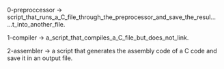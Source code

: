 0-preproccessor -> script_that_runs_a_C_file_through_the_preprocessor_and_save_the_resul…
…t_into_another_file.

1-compiler -> a_script_that_compiles_a_C_file_but_does_not_link.

2-assembler -> a script that generates the assembly code of a C code and save it in an output file.
